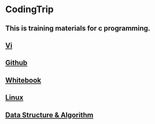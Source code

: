 # CodingTrip
## This is training materials for c programming.

## [Vi](./Vi/README.md)

## [Github](./Github/README.md)

## [Whitebook](./Whitebook/README.md)

## [Linux](./Linux/README.md)

## [Data Structure & Algorithm](./DataStructure_Algorithm/README.md)

